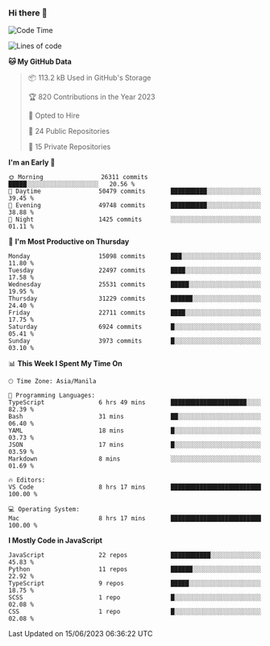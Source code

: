 ### Hi there 👋

<!--START_SECTION:waka-->
![Code Time](http://img.shields.io/badge/Code%20Time-317%20hrs%2032%20mins-blue)

![Lines of code](https://img.shields.io/badge/From%20Hello%20World%20I%27ve%20Written-57.5%20million%20lines%20of%20code-blue)

**🐱 My GitHub Data** 

> 📦 113.2 kB Used in GitHub's Storage 
 > 
> 🏆 820 Contributions in the Year 2023
 > 
> 💼 Opted to Hire
 > 
> 📜 24 Public Repositories 
 > 
> 🔑 15 Private Repositories 
 > 
**I'm an Early 🐤** 

```text
🌞 Morning                26311 commits       █████░░░░░░░░░░░░░░░░░░░░   20.56 % 
🌆 Daytime                50479 commits       ██████████░░░░░░░░░░░░░░░   39.45 % 
🌃 Evening                49748 commits       ██████████░░░░░░░░░░░░░░░   38.88 % 
🌙 Night                  1425 commits        ░░░░░░░░░░░░░░░░░░░░░░░░░   01.11 % 
```
📅 **I'm Most Productive on Thursday** 

```text
Monday                   15098 commits       ███░░░░░░░░░░░░░░░░░░░░░░   11.80 % 
Tuesday                  22497 commits       ████░░░░░░░░░░░░░░░░░░░░░   17.58 % 
Wednesday                25531 commits       █████░░░░░░░░░░░░░░░░░░░░   19.95 % 
Thursday                 31229 commits       ██████░░░░░░░░░░░░░░░░░░░   24.40 % 
Friday                   22711 commits       ████░░░░░░░░░░░░░░░░░░░░░   17.75 % 
Saturday                 6924 commits        █░░░░░░░░░░░░░░░░░░░░░░░░   05.41 % 
Sunday                   3973 commits        █░░░░░░░░░░░░░░░░░░░░░░░░   03.10 % 
```


📊 **This Week I Spent My Time On** 

```text
🕑︎ Time Zone: Asia/Manila

💬 Programming Languages: 
TypeScript               6 hrs 49 mins       █████████████████████░░░░   82.39 % 
Bash                     31 mins             ██░░░░░░░░░░░░░░░░░░░░░░░   06.40 % 
YAML                     18 mins             █░░░░░░░░░░░░░░░░░░░░░░░░   03.73 % 
JSON                     17 mins             █░░░░░░░░░░░░░░░░░░░░░░░░   03.59 % 
Markdown                 8 mins              ░░░░░░░░░░░░░░░░░░░░░░░░░   01.69 % 

🔥 Editors: 
VS Code                  8 hrs 17 mins       █████████████████████████   100.00 % 

💻 Operating System: 
Mac                      8 hrs 17 mins       █████████████████████████   100.00 % 
```

**I Mostly Code in JavaScript** 

```text
JavaScript               22 repos            ███████████░░░░░░░░░░░░░░   45.83 % 
Python                   11 repos            ██████░░░░░░░░░░░░░░░░░░░   22.92 % 
TypeScript               9 repos             █████░░░░░░░░░░░░░░░░░░░░   18.75 % 
SCSS                     1 repo              █░░░░░░░░░░░░░░░░░░░░░░░░   02.08 % 
CSS                      1 repo              █░░░░░░░░░░░░░░░░░░░░░░░░   02.08 % 
```




 Last Updated on 15/06/2023 06:36:22 UTC
<!--END_SECTION:waka-->
